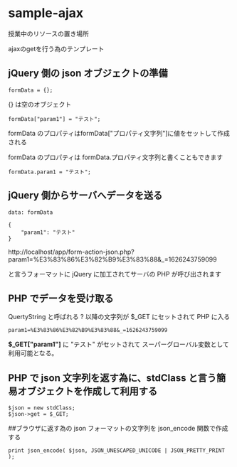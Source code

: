# sample-ajax
授業中のリソースの置き場所

ajaxのgetを行う為のテンプレート
## jQuery 側の json オブジェクトの準備
``` javscript
formData = {};
```
{} は空のオブジェクト
``` javscript
formData["param1"] = "テスト";
```
formData のプロパティはformData["プロパティ文字列"]に値をセットして作成される

formData のプロパティは formData.プロパティ文字列と書くこともできます
``` javscript
formData.param1 = "テスト";
```
## jQuery 側からサーバへデータを送る
``` javscript
data: formData
```
``` javscript
{
	"param1": "テスト"
}
```
http://localhost/app/form-action-json.php?param1=%E3%83%86%E3%82%B9%E3%83%88&_=1626243759099

と言うフォーマットに jQuery に加工されてサーバの PHP が呼び出されます
## PHP でデータを受け取る
QuertyString と呼ばれる ? 以降の文字列が $_GET にセットされて PHP に入る
``` javscript
param1=%E3%83%86%E3%82%B9%E3%83%88&_=1626243759099
```
<b>$_GET["param1"]</b> に "テスト" がセットされて スーパーグローバル変数として利用可能となる。
## PHP で json 文字列を返す為に、stdClass と言う簡易オブジェクトを作成して利用する
``` javscript
$json = new stdClass;
$json->get = $_GET;
```
##ブラウザに返す為の json フォーマットの文字列を json_encode 関数で作成する
``` javscript
print json_encode( $json, JSON_UNESCAPED_UNICODE | JSON_PRETTY_PRINT );
```
